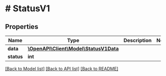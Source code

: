 # # StatusV1

## Properties

Name | Type | Description | Notes
------------ | ------------- | ------------- | -------------
**data** | [**\OpenAPI\Client\Model\StatusV1Data**](StatusV1Data.md) |  |
**status** | **int** |  |

[[Back to Model list]](../../README.md#models) [[Back to API list]](../../README.md#endpoints) [[Back to README]](../../README.md)

